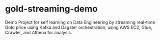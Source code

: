 # gold-streaming-demo
Demo Project for self learning on Data Engineering by streaming real-time Gold price using Kafka and Dagster orchestration, using AWS EC2, Glue, Crawler, and Athena for analysis.
